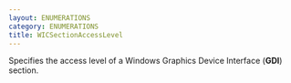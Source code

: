 ```yaml
---
layout: ENUMERATIONS
category: ENUMERATIONS
title: WICSectionAccessLevel
---
```


Specifies the access level of a Windows Graphics Device Interface (**GDI**) section.
